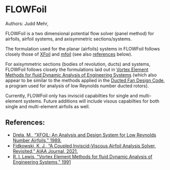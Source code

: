 # FLOWFoil

Authors: Judd Mehr,

FLOWFoil is a two dimensional potential flow solver (panel method) for airfoils, airfoil systems, and axisymmetric sections/systems.

The formulation used for the planar (airfoils) systems in FLOWFoil follows closely those of [XFoil](https://web.mit.edu/drela/Public/web/xfoil/) and [mfoil](http://www-personal.umich.edu/~kfid/codes.html) (see also [references](#References) below).

For axisymmetric sections (bodies of revolution, ducts) and systems, FLOWFoil follows closely the formulations laid out in [Vortex Element Methods for fluid Dynamic Analysis of Engineering Systems](https://doi.org/10.1017/CBO9780511529542) (which also appear to be similar to the methods applied in the [Ducted Fan Design Code](http://web.mit.edu/drela/Public/web/dfdc/), a program used for analysis of low Reynolds number ducted rotors).

Currently, FLOWFoil only has inviscid capabilties for single and multi-element systems.
Future additions will include visous capabilties for both single and multi-element airfoils as well.



## References:

 - [Drela, M., “XFOIL: An Analysis and Design System for Low Reynolds Number Airfoils,” 1989.](https://doi.org/10.1007/978-3-642-84010-4_1)
 - [Fidkowski, K. J., “A Coupled Inviscid-Viscous Airfoil Analysis Solver, Revisited,” AIAA Journal, 2021.](https://doi.org/10.2514/1.J061341)
 - [R. I. Lewis, "Vortex Element Methods for fluid Dynamic Analysis of Engineering Systems," 1991](https://doi.org/10.1017/CBO9780511529542)
